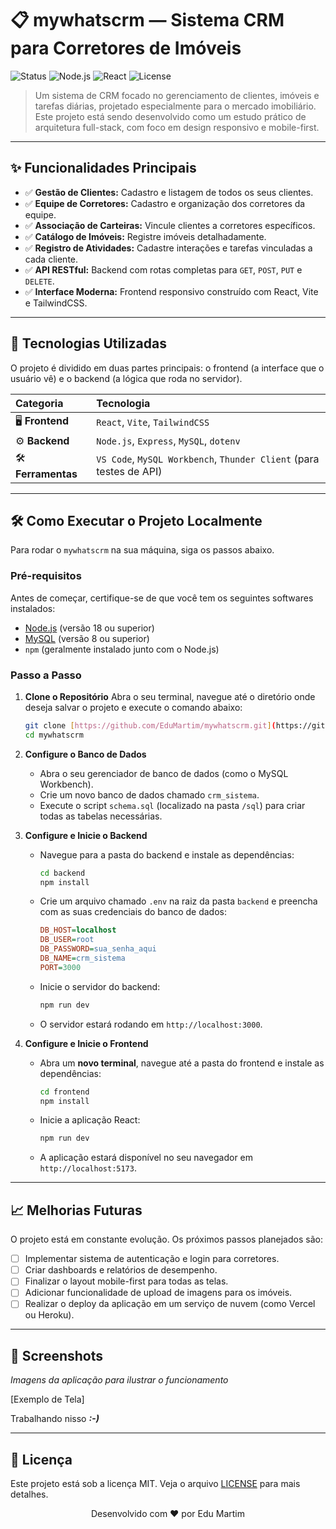 # 📋 mywhatscrm — Sistema CRM para Corretores de Imóveis

![Status](https://img.shields.io/badge/status-Em%20Desenvolvimento-yellow)
![Node.js](https://img.shields.io/badge/Node.js-18.x-brightgreen?logo=node.js)
![React](https://img.shields.io/badge/React-18.x-61DAFB?logo=react)
![License](https://img.shields.io/badge/license-MIT-blue)

> Um sistema de CRM focado no gerenciamento de clientes, imóveis e tarefas diárias, projetado especialmente para o mercado imobiliário. Este projeto está sendo desenvolvido como um estudo prático de arquitetura full-stack, com foco em design responsivo e mobile-first.

---

## ✨ Funcionalidades Principais

-   ✅ **Gestão de Clientes:** Cadastro e listagem de todos os seus clientes.
-   ✅ **Equipe de Corretores:** Cadastro e organização dos corretores da equipe.
-   ✅ **Associação de Carteiras:** Vincule clientes a corretores específicos.
-   ✅ **Catálogo de Imóveis:** Registre imóveis detalhadamente.
-   ✅ **Registro de Atividades:** Cadastre interações e tarefas vinculadas a cada cliente.
-   ✅ **API RESTful:** Backend com rotas completas para `GET`, `POST`, `PUT` e `DELETE`.
-   ✅ **Interface Moderna:** Frontend responsivo construído com React, Vite e TailwindCSS.

---

## 🚀 Tecnologias Utilizadas

O projeto é dividido em duas partes principais: o frontend (a interface que o usuário vê) e o backend (a lógica que roda no servidor).

| Categoria     | Tecnologia                                                                                                                              |
| :------------ | :-------------------------------------------------------------------------------------------------------------------------------------- |
| 🖥️ **Frontend** | `React`, `Vite`, `TailwindCSS`                                                                                                          |
| ⚙️ **Backend** | `Node.js`, `Express`, `MySQL`, `dotenv`                                                                                                 |
| 🛠️ **Ferramentas** | `VS Code`, `MySQL Workbench`, `Thunder Client` (para testes de API)                                                                     |

---

## 🛠️ Como Executar o Projeto Localmente

Para rodar o `mywhatscrm` na sua máquina, siga os passos abaixo.

### **Pré-requisitos**

Antes de começar, certifique-se de que você tem os seguintes softwares instalados:

-   [Node.js](https://nodejs.org/) (versão 18 ou superior)
-   [MySQL](https://www.mysql.com/) (versão 8 ou superior)
-   `npm` (geralmente instalado junto com o Node.js)

### **Passo a Passo**

1.  **Clone o Repositório**
    Abra o seu terminal, navegue até o diretório onde deseja salvar o projeto e execute o comando abaixo:
    ```bash
    git clone [https://github.com/EduMartim/mywhatscrm.git](https://github.com/EduMartim/mywhatscrm.git)
    cd mywhatscrm
    ```

2.  **Configure o Banco de Dados**
    -   Abra o seu gerenciador de banco de dados (como o MySQL Workbench).
    -   Crie um novo banco de dados chamado `crm_sistema`.
    -   Execute o script `schema.sql` (localizado na pasta `/sql`) para criar todas as tabelas necessárias.

3.  **Configure e Inicie o Backend**
    -   Navegue para a pasta do backend e instale as dependências:
        ```bash
        cd backend
        npm install
        ```
    -   Crie um arquivo chamado `.env` na raiz da pasta `backend` e preencha com as suas credenciais do banco de dados:
        ```ini
        DB_HOST=localhost
        DB_USER=root
        DB_PASSWORD=sua_senha_aqui
        DB_NAME=crm_sistema
        PORT=3000
        ```
    -   Inicie o servidor do backend:
        ```bash
        npm run dev
        ```
    -   O servidor estará rodando em `http://localhost:3000`.

4.  **Configure e Inicie o Frontend**
    -   Abra um **novo terminal**, navegue até a pasta do frontend e instale as dependências:
        ```bash
        cd frontend
        npm install
        ```
    -   Inicie a aplicação React:
        ```bash
        npm run dev
        ```
    -   A aplicação estará disponível no seu navegador em `http://localhost:5173`.

---

## 📈 Melhorias Futuras

O projeto está em constante evolução. Os próximos passos planejados são:

-   [ ] Implementar sistema de autenticação e login para corretores.
-   [ ] Criar dashboards e relatórios de desempenho.
-   [ ] Finalizar o layout mobile-first para todas as telas.
-   [ ] Adicionar funcionalidade de upload de imagens para os imóveis.
-   [ ] Realizar o deploy da aplicação em um serviço de nuvem (como Vercel ou Heroku).

---

## 📸 Screenshots

*Imagens da aplicação para ilustrar o funcionamento*

[Exemplo de Tela]

Trabalhando nisso ***:-)***

---

## 📝 Licença

Este projeto está sob a licença MIT. Veja o arquivo [LICENSE](LICENSE) para mais detalhes.

<p align="center">
  Desenvolvido com ❤️ por Edu Martim
</p>